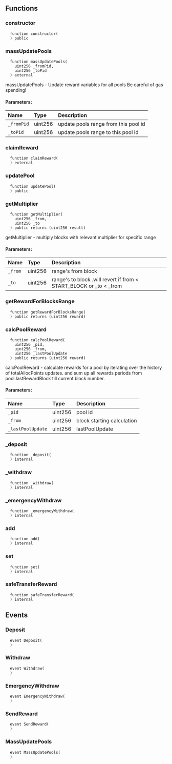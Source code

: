 



## Functions
### constructor
```solidity
  function constructor(
  ) public
```




### massUpdatePools
```solidity
  function massUpdatePools(
    uint256 _fromPid,
    uint256 _toPid
  ) external
```

massUpdatePools - Update reward variables for all pools
Be careful of gas spending!

#### Parameters:
| Name | Type | Description                                                          |
| :--- | :--- | :------------------------------------------------------------------- |
|`_fromPid` | uint256 | update pools range from this pool id
|`_toPid` | uint256 | update pools range to this pool id

### claimReward
```solidity
  function claimReward(
  ) external
```




### updatePool
```solidity
  function updatePool(
  ) public
```




### getMultiplier
```solidity
  function getMultiplier(
    uint256 _from,
    uint256 _to
  ) public returns (uint256 result)
```

getMultiplier - multiply blocks with relevant multiplier for specific range

#### Parameters:
| Name | Type | Description                                                          |
| :--- | :--- | :------------------------------------------------------------------- |
|`_from` | uint256 | range's from block
|`_to` | uint256 | range's to block .will revert if from < START_BLOCK or _to < _from

### getRewardForBlocksRange
```solidity
  function getRewardForBlocksRange(
  ) public returns (uint256 reward)
```


### calcPoolReward
```solidity
  function calcPoolReward(
    uint256 _pid,
    uint256 _from,
    uint256 _lastPoolUpdate
  ) public returns (uint256 reward)
```

calcPoolReward -
calculate rewards for a pool by iterating over the history of totalAllocPoints updates.
and sum up all rewards periods from pool.lastRewardBlock till current block number.

#### Parameters:
| Name | Type | Description                                                          |
| :--- | :--- | :------------------------------------------------------------------- |
|`_pid` | uint256 | pool id
|`_from` | uint256 | block starting calculation
|`_lastPoolUpdate` | uint256 | lastPoolUpdate


### _deposit
```solidity
  function _deposit(
  ) internal
```




### _withdraw
```solidity
  function _withdraw(
  ) internal
```




### _emergencyWithdraw
```solidity
  function _emergencyWithdraw(
  ) internal
```




### add
```solidity
  function add(
  ) internal
```




### set
```solidity
  function set(
  ) internal
```




### safeTransferReward
```solidity
  function safeTransferReward(
  ) internal
```




## Events
### Deposit
```solidity
  event Deposit(
  )
```



### Withdraw
```solidity
  event Withdraw(
  )
```



### EmergencyWithdraw
```solidity
  event EmergencyWithdraw(
  )
```



### SendReward
```solidity
  event SendReward(
  )
```



### MassUpdatePools
```solidity
  event MassUpdatePools(
  )
```
